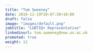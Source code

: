 ```yaml
---
title: "Tom Sweeney"
date: 2018-11-19T10:47:58+10:00
draft: false
image: "images/default.png"
jobtitle: "LGBTIQ+ Representative"
linkedinurl: tom.sweeney@new.ox.ac.uk
promoted: true
weight: 12
---
```


